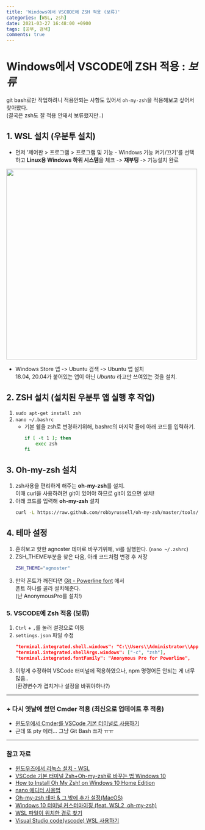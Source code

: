 ```yaml
---
title: 'Windows에서 VSCODE에 ZSH 적용 (보류)'
categories: [WSL, zsh]
date: 2021-03-27 16:48:00 +0900
tags: [공부, 검색]
comments: true
---
```


# Windows에서 VSCODE에 ZSH 적용 : ***보류***
git bash로만 작업하려니 적용안되는 사항도 있어서 `oh-my-zsh`을 적용해보고 싶어서 찾아봤다.   
(결국은 zsh도 잘 적용 안돼서 보류했지만..)

## **1.** WSL 설치 (우분투 설치)
- 먼저 '제어판 > 프로그램 > 프로그램 및 기능 - Windows 기능 켜기/끄기'를 선택하고 **Linux용 Windows 하위 시스템**을 체크 -> **재부팅** -> 기능설치 완료   
<img src="https://user-images.githubusercontent.com/33610315/112714462-c82abe00-8f1d-11eb-9d9d-07d537255e2f.png" width=500 />

- Windows Store 앱 -> Ubuntu 검색 -> Ubuntu 앱 설치   
    18.04, 20.04가 붙어있는 앱이 아닌 _Ubuntu_ 라고만 쓰여있는 것을 설치.

## **2.** ZSH 설치 (설치된 우분투 앱 실행 후 작업)
1. `sudo apt-get install zsh`
2. `nano ~/.bashrc`
    - 기본 쉘을 zsh로 변경하기위해, bashrc의 마지막 줄에 아래 코드를 입력하기.   
        ```bash
        if [ -t 1 ]; then
            exec zsh
        fi
        ```

## **3.** Oh-my-zsh 설치
1. zsh사용을 편리하게 해주는 **oh-my-zsh**를 설치.   
    이때 curl을 사용하려면 git이 있어야 하므로 git이 없으면 설치!
2. 아래 코드를 입력해 **oh-my-zsh** 설치
    ```bash
    curl -L https://raw.github.com/robbyrussell/oh-my-zsh/master/tools/install.sh | sh
    ```

## **4.** 테마 설정
1. 흔히보고 핫한 agnoster 테마로 바꾸기위해, vi를 실행한다. (`nano ~/.zshrc`)
2. ZSH_THEME부분을 찾은 다음, 아래 코드처럼 변경 후 저장
    ```bash
    ZSH_THEME="agnoster"
    ```
3. 만약 폰트가 깨진다면 [Git - Powerline font](https://github.com/powerline/fonts) 에서   
    폰트 하나를 골라 설치해준다.   
    (난 AnonymousPro를 설치!)

### **5.** VSCODE에 Zsh 적용 (보류)
1. `Ctrl` + `,`를 눌러 설정으로 이동
2. `settings.json` 파일 수정
    ```json
    "terminal.integrated.shell.windows": "C:\\Users\\Administrator\\AppData\\Local\\Microsoft\\WindowsApps\\ubuntu.exe",
    "terminal.integrated.shellArgs.windows": ["-c", "zsh"],
    "terminal.integrated.fontFamily": "Anonymous Pro for Powerline",
    ```
3. 이렇게 수정하여 VSCode 터미널에 적용하였으나, npm 명령어든 안되는 게 너무 많음..   
    (환경변수가 겹치거나 설정을 바꿔야하나?)

---

### **+** 다시 옛날에 썼던 Cmder 적용 (최신으로 업데이트 후 적용)
- [윈도우에서 Cmder를 VSCode 기본 터미널로 사용하기](https://devcnix.tistory.com/10)
- 근데 또 pty 에러... 그냥 Git Bash 쓰자 ㅠㅠ

---

### 참고 자료
- [윈도우즈에서 리눅스 설치 - WSL](https://webdir.tistory.com/541)
- [VSCode 기본 터미널 Zsh+Oh-my-zsh로 바꾸는 법 Windows 10](https://devbull.xyz/vscode-teomineol-zshro-bagguneun-beob-windows-10/)
- [How to Install Oh My Zsh! on Windows 10 Home Edition](https://dev.to/vsalbuq/how-to-install-oh-my-zsh-on-windows-10-home-edition-49g2)
- [nano 에디터 사용법](https://swiftcoding.org/cli-and-nano-editor)
- [Oh-my-zsh 테마 & 그 밖에 추가 설정(MacOS)](https://velog.io/@hwang-eunji/터미널꾸미기-Oh-my-zsh-테마-그-밖에-추가-설정MacOS)
- [Windows 10 터미널 커스터마이징 (feat. WSL2, oh-my-zsh) ](https://mong9data.tistory.com/113)
- [WSL 파일이 위치한 경로 찾기](https://jootc.com/p/201901132508)
- [Visual Studio code(vscode) WSL 사용하기](https://evols-atirev.tistory.com/29)
